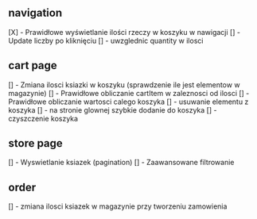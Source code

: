 ## navigation

[X] - Prawidłowe wyświetlanie ilości rzeczy w koszyku w nawigacji
[] - Update liczby po kliknięciu
[] - uwzglednic quantity w ilosci

## cart page

[] - Zmiana ilosci ksiazki w koszyku (sprawdzenie ile jest elementow w magazynie)
[] - Prawidłowe obliczanie cartItem w zaleznosci od ilosci
[] - Prawidłowe obliczanie wartosci calego koszyka
[] - usuwanie elementu z koszyka
[] - na stronie glownej szybkie dodanie do koszyka
[] - czyszczenie koszyka

## store page

[] - Wyswietlanie ksiazek (pagination)
[] - Zaawansowane filtrowanie

## order

[] - zmiana ilosci ksiazek w magazynie przy tworzeniu zamowienia
